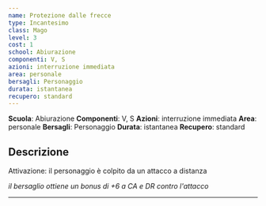 ```yaml
---
name: Protezione dalle frecce
type: Incantesimo
class: Mago
level: 3
cost: 1
school: Abiurazione
componenti: V, S
azioni: interruzione immediata
area: personale
bersagli: Personaggio
durata: istantanea
recupero: standard
---
```

**Scuola**: Abiurazione
**Componenti**: V, S
**Azioni**: interruzione immediata
**Area**: personale
**Bersagli**: Personaggio
**Durata**: istantanea
**Recupero**: standard

**Descrizione**
-

Attivazione: il personaggio è colpito da un attacco a distanza

*il bersaglio ottiene un bonus di +6 a CA e DR contro l'attacco*

---
